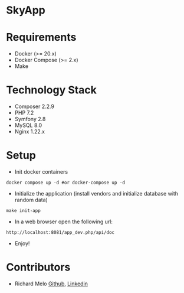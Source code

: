 SkyApp
======

Requirements
============
- Docker (>= 20.x)
- Docker Compose (>= 2.x)
- Make

Technology Stack
================
- Composer 2.2.9
- PHP 7.2
- Symfony 2.8
- MySQL 8.0
- Nginx 1.22.x

Setup
=====
- Init docker containers
```shell
docker compose up -d #or docker-compose up -d
```
- Initialize the application (install vendors and initialize database with random data)
```shell
make init-app
```
- In a web browser open the following url:
```shell
http://localhost:8081/app_dev.php/api/doc
```
- Enjoy!

Contributors
============
- Richard Melo [Github](https://github.com/allucardster), [Linkedin](https://www.linkedin.com/in/richardmelo)

